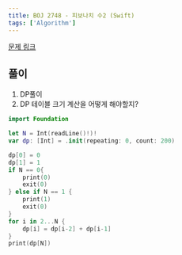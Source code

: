 ```yaml
---
title: BOJ 2748 - 피보나치 수2 (Swift)
tags: ['Algorithm']
---
```


[문제 링크](https://www.acmicpc.net/problem/2748)

## 풀이

1. DP풀이
2. DP 테이블 크기 계산을 어떻게 해야할지?

```swift
import Foundation

let N = Int(readLine()!)!
var dp: [Int] = .init(repeating: 0, count: 200)

dp[0] = 0
dp[1] = 1
if N == 0{
    print(0)
    exit(0)
} else if N == 1 {
    print(1)
    exit(0)
}
for i in 2...N {
    dp[i] = dp[i-2] + dp[i-1]
}
print(dp[N])
```
